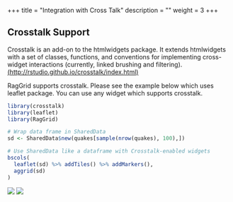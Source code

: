 +++
title = "Integration with Cross Talk"
description = ""
weight = 3
+++

## Crosstalk Support

Crosstalk is an add-on to the htmlwidgets package. It extends htmlwidgets with a set of classes, functions, and conventions for implementing cross-widget interactions (currently, linked brushing and filtering). [(http://rstudio.github.io/crosstalk/index.html)](http://rstudio.github.io/crosstalk/index.html) 

RagGrid supports crosstalk. Please see the example below which uses leaflet package. You can use any widget which supports crosstalk.

```r
library(crosstalk)
library(leaflet)
library(RagGrid)

# Wrap data frame in SharedData
sd <- SharedData$new(quakes[sample(nrow(quakes), 100),])

# Use SharedData like a dataframe with Crosstalk-enabled widgets
bscols(
  leaflet(sd) %>% addTiles() %>% addMarkers(),
  aggrid(sd)
)

```
![](assets/cross-talk-demo.png)
![](/assets/cross-talk-demo.png)